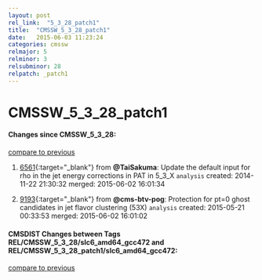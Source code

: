```yaml
---
layout: post
rel_link:  "5_3_28_patch1"
title:  "CMSSW_5_3_28_patch1"
date:   2015-06-03 11:23:24
categories: cmssw
relmajor: 5
relminor: 3
relsubminor: 28
relpatch: _patch1
---
```


# CMSSW_5_3_28_patch1
#### Changes since CMSSW_5_3_28:

[compare to previous](https://github.com/cms-sw/cmssw/compare/CMSSW_5_3_28...CMSSW_5_3_28_patch1)



1. [6561](http://github.com/cms-sw/cmssw/pull/6561){:target="_blank"}  from **@TaiSakuma**: Update the default input for rho in the jet energy corrections in PAT in 5_3_X `analysis`  created: 2014-11-22 21:30:32 merged: 2015-06-02 16:01:34

2. [9193](http://github.com/cms-sw/cmssw/pull/9193){:target="_blank"}  from **@cms-btv-pog**: Protection for pt=0 ghost candidates in jet flavor clustering (53X) `analysis`  created: 2015-05-21 00:33:53 merged: 2015-06-02 16:01:02

#### CMSDIST Changes between Tags REL/CMSSW_5_3_28/slc6_amd64_gcc472 and REL/CMSSW_5_3_28_patch1/slc6_amd64_gcc472:

[compare to previous](https://github.com/cms-sw/cmsdist/compare/REL/CMSSW_5_3_28/slc6_amd64_gcc472...REL/CMSSW_5_3_28_patch1/slc6_amd64_gcc472)


